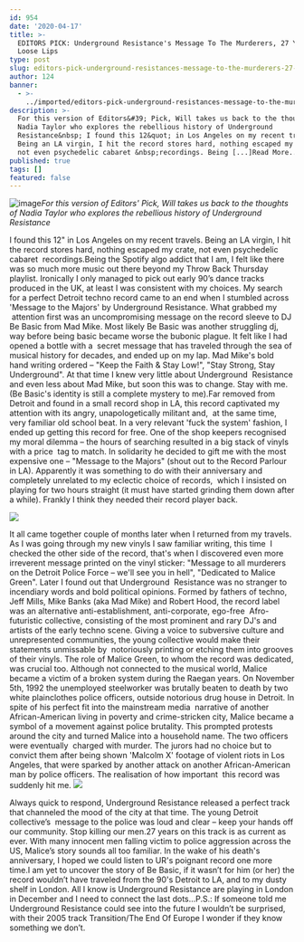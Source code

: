 ```yaml
---
id: 954
date: '2020-04-17'
title: >-
  EDITORS PICK: Underground Resistance's Message To The Murderers, 27 Years On -
  Loose Lips
type: post
slug: editors-pick-underground-resistances-message-to-the-murderers-27-years-on
author: 124
banner:
  - >-
    ../imported/editors-pick-underground-resistances-message-to-the-murderers-27-years-on/image954.jpeg
description: >-
  For this version of Editors&#39; Pick, Will takes us back to the thoughts of
  Nadia Taylor who explores the rebellious history of Underground
  Resistance&nbsp; I found this 12&quot; in Los Angeles on my recent travels.
  Being an LA virgin, I hit the record stores hard, nothing escaped my crate,
  not even psychedelic cabaret &nbsp;recordings. Being [...]Read More...
published: true
tags: []
featured: false
---
```

![image](../../imported/editors-pick-underground-resistances-message-to-the-murderers-27-years-on/image954.jpeg)_For this version of Editors' Pick, Will takes us back to the thoughts of Nadia Taylor who explores the rebellious history of Underground Resistance_ 

I found this 12" in Los Angeles on my recent travels. Being an LA virgin, I hit the record stores hard, nothing escaped my crate, not even psychedelic cabaret  recordings.Being the Spotify algo addict that I am, I felt like there was so much more music out there beyond my Throw Back Thursday playlist. Ironically I only managed to pick out early 90’s dance tracks produced in the UK, at least I was consistent with my choices. My search for a perfect Detroit techno record came to an end when I stumbled across 'Message to the Majors' by Underground Resistance. What grabbed my  attention first was an uncompromising message on the record sleeve to DJ Be Basic from Mad Mike. Most likely Be Basic was another struggling dj, way before being basic became worse the bubonic plague. It felt like I had opened a bottle with a  secret message that has traveled through the sea of musical history for decades, and ended up on my lap. Mad Mike's bold hand writing ordered – "Keep the Faith & Stay Low!", "Stay Strong, Stay Underground". At that time I knew very little about Underground  Resistance and even less about Mad Mike, but soon this was to change. Stay with me. (Be Basic's identity is still a complete mystery to me).Far removed from Detroit and found in a small record shop in LA, this record captivated my attention with its angry, unapologetically militant and,  at the same time, very familiar old school beat. In a very relevant 'fuck the system' fashion, I ended up getting this record for free. One of the shop keepers recognised my moral dilemma – the hours of searching resulted in a big stack of vinyls with a price  tag to match. In solidarity he decided to gift me with the most expensive one – "Message to the Majors" (shout out to the Record Parlour in LA). Apparently it was something to do with their anniversary and completely unrelated to my eclectic choice of records,  which I insisted on playing for two hours straight (it must have started grinding them down after a while). Frankly I think they needed their record player back.  

![](/wp-content/uploads/live/img/wysiwyg/5e999a418779e.jpg)

It all came together couple of months later when I returned from my travels. As I was going through my new vinyls I saw familiar writing, this time  I checked the other side of the record, that's when I discovered even more irreverent message printed on the vinyl sticker: "Message to all murderers on the Detroit Police Force – we'll see you in hell", "Dedicated to Malice Green". Later I found out that Underground  Resistance was no stranger to incendiary words and bold political opinions. Formed by fathers of techno, Jeff Mills, Mike Banks (aka Mad Mike) and Robert Hood, the record label was an alternative anti-establishment, anti-corporate, ego-free  Afro-futuristic collective, consisting of the most prominent and rary DJ's and artists of the early techno scene. Giving a voice to subversive culture and unrepresented communities, the young collective would make their statements unmissable by  notoriously printing or etching them into grooves of their vinyls. The role of Malice Green, to whom the record was dedicated, was crucial too. Although not connected to the musical world, Malice became a victim of a broken system during the Raegan years. On November 5th, 1992 the unemployed steelworker was brutally beaten to death by two white plainclothes police officers, outside notorious drug house in Detroit. In spite of his perfect fit into the mainstream media  narrative of another African-American living in poverty and crime-stricken city, Malice became a symbol of a movement against police brutality. This prompted protests around the city and turned Malice into a household name. The two officers were eventually  charged with murder. The jurors had no choice but to convict them after being shown 'Malcolm X' footage of violent riots in Los Angeles, that were sparked by another attack on another African-American man by police officers. The realisation of how important  this record was suddenly hit me. ![](/wp-content/uploads/live/img/wysiwyg/5dc19c4e46be1.jpg)

Always quick to respond, Underground Resistance released a perfect track that channeled the mood of the city at that time. The young Detroit collective’s  message to the police was loud and clear – keep your hands off our community. Stop killing our men.27 years on this track is as current as ever. With many innocent men falling victim to police aggression across the US, Malice’s story sounds all too familiar. In the wake of his death's anniversary, I hoped we could listen to UR's poignant record one more time.I am yet to uncover the story of Be Basic, if it wasn’t for him (or her) the record wouldn’t have traveled from the 90's Detroit to LA, and to my dusty shelf in London. All I know is Underground Resistance are playing in London in December and I need to connect the last dots…P.S.: If someone told me Underground Resistance could see into the future I wouldn’t be surprised, with their 2005 track Transition/The End Of Europe I wonder if they know something we don’t. 

[](https://www.youtube.com/watch?v=fYo-ZDRpvN4)
